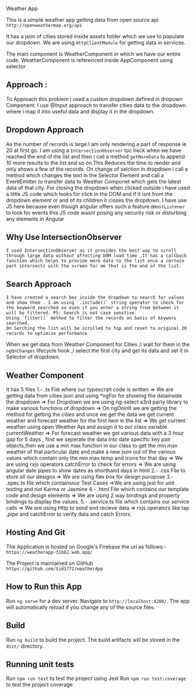 Weather App

This is a simple weather app getting data from open source api `http://openweathermap.org/api`

It has a json of cities stored inside assets folder which we use to populate our dropdown.
We are using `HttpClientModule` for getting data in services.

The main component is WeatherComponent in which we have our entire code.
WeatherComponent is referenced inside AppComponent using selector <app-weather></app-weather>


## Approach :
 To Approach this problem i used a custom dropdown defined in dropown Component.
 I use @Input approach to transfer cities data to the dropdown where i map it into useful data and display it in the dropdown.
 ## Dropdown Approach
 As the number of records is large.I am only rendering a part of response ie 20 at first go.
 I am using a `IntersectionObserver` toc heck when we have reached the end of the list and then i call a method `getMoreData` to append 10 more results to the list and so on.This Reduces the time to render and only shows a few of the records.
 On change of selction in dropdown i call a method which changes the text in the Selector Element and call a EventEmitter to transfer data to Weather Componet which gets the latest data of that city.
 For closing the dropdown when clicked outside i have used a little JS code which looks for click in the DOM and if it isnt from the dropdown element or and of its children it closes the dropdown. I have use JS here because even though angular offers such a feature `@HostListener` to look for events this JS code wasnt posing any security risk or disturbing any elements in Angular
   ## Why Use IntersectionObserver
    I used IntersectionObserver as it provides the best way to scroll through large data without affecting DOM load time ,It has a callback function which helps to provide more data to the list once a certain part intersects with the screen for me that is the end of the list.
   ## Search Approach
    I have created a search box inside the dropdown to search for values and show them . I am using `.include()` string operator to check for the keyword searched so even if you enter a string from between it will be filtered. PS: Search is not case senstive.
    Using `filter()` method to filter the records on basis of keywors searched.
    On Serching the list will be scrolled to top and reset to original 20 records to optimize performance
When we  get data from Weather Component for Cities ,I wait for them in the `ngOnChanges` lifecycle hook  ,I select the first city and get its data and set it in Selector of dropdown.
## Weather Component

It has 5 files
1.- .ts File where our typescript code is written
=> We are getting data from cities json and using \*ngFor for showing the datainside the dropdown
=> For Dropdown we are using ng-select a3rd party library to make various functions of dropdown
=> On ngOninIt we are getting the method for getting the cities and once we get the data we get current weather and forecast weather for the first item in the list
=> We get current weather using open Weather Api and assign it to our class variable currentWeather
=> For forecast weather we get various data with a 3 hour gap for 5 days , first we seperate the data into date specific key pair objects,then we use a min max function in our class to get the min max weather of that particular date and make a new json out of the various values which contain only the min max temp and icons for that day
=> We are using rxjs operators catchError to check for errors
=> We are using angular date pipes to show dates as shorthand days in html
2.- .css File to store all our designs
=> We are using flex box for design puropose
3.- .spec.ts file which containsour Test Cases
=>We are using jest for unit testing and not Karma or Jasmine
4.- .html File which contains our template code and design elements
=> We are using 2 way bindings and property bindings to display the values.
5.- .service.ts file which contains our service calls
=> We are using Http to send and recieve data
=> rxjs operators like tap ,pipe and catchError to verify data and catch Errors.

## Hosting And Git

The Application is hosted on Google's Firebase the url as follows:-
`https://weatherapp-31b62.web.app/`

The Project is maintained on GitHub
`https://github.com/Sid1772/weatherApp`

## How to Run this App

Run `ng serve` for a dev server. Navigate to `http://localhost:4200/`. The app will automatically reload if you change any of the source files.

## Build

Run `ng build` to build the project. The build artifacts will be stored in the `dist/` directory.

## Running unit tests

Run `npm run test` to test the project using Jest
Run `npm run test:coverage` to test the project coverage
